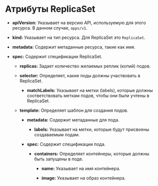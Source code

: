 # Атрибуты ReplicaSet

- **apiVersion:** Указывает на версию API, используемую для этого ресурса. В данном случае, `apps/v1`.

- **kind:** Указывает на тип ресурса. Для ReplicaSet это `ReplicaSet`.

- **metadata:** Содержит метаданные ресурса, такие как имя.

- **spec:** Содержит спецификации ReplicaSet.

  - **replicas:** Задает количество желаемых реплик (копий) подов.

  - **selector:** Определяет, какие поды должны участвовать в ReplicaSet.

    - **matchLabels:** Указывает на метки (labels), которые должны соответствовать меткам подов, чтобы они были учтены в ReplicaSet.

  - **template:** Определяет шаблон для создания подов.

    - **metadata:** Содержит метаданные для пода.

      - **labels:** Указывает на метки, которые будут присвоены создаваемым подам.

    - **spec:** Содержит спецификации пода.

      - **containers:** Определяет контейнеры, которые должны быть запущены в поде.

        - **name:** Указывает на имя контейнера.

        - **image:** Указывает на образ контейнера.
